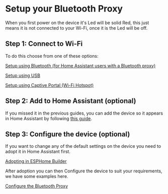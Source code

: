 # Setup your Bluetooth Proxy
When you first power on the device it's Led will be solid Red, this just means it is not connected to your Wi-Fi, once it is the Led will be off.

## Step 1: Connect to Wi-Fi
To do this choose from one of these options:

[Setup using Bluetooth (for Home Assistant users with a Bluetooth proxy)](setup-using-bluetooth.md)

[Setup using USB](setup-using-usb.md)

[Setup using Captive Portal (Wi-Fi Hotspot)](setup-using-captive-portal.md)


## Step 2: Add to Home Assistant (optional)
If you missed it in the previous guides, you can add the device so it appears in Home Assistant by following [this guide](add-to-home-assistant.md).  


## Step 3: Configure the device (optional)
If you want to change any of the default settings on the device you need to adopt it in Home Assistant first.

[Adopting in ESPHome Builder](adopting-in-home-assistant.md)

After adoption you can then Configure the device to suit your requirements, we have some examples here.

[Configure the Bluetooth Proxy](/docs/configuration/README.md)
